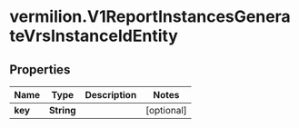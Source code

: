 # vermilion.V1ReportInstancesGenerateVrsInstanceIdEntity

## Properties

Name | Type | Description | Notes
------------ | ------------- | ------------- | -------------
**key** | **String** |  | [optional] 


